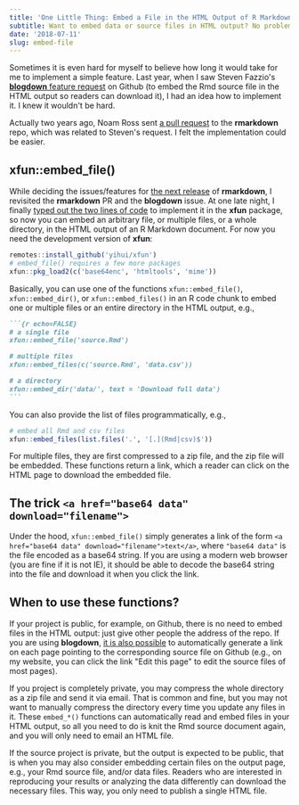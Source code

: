 ```yaml
---
title: 'One Little Thing: Embed a File in the HTML Output of R Markdown'
subtitle: Want to embed data or source files in HTML output? No problem!
date: '2018-07-11'
slug: embed-file
---
```


Sometimes it is even hard for myself to believe how long it would take for me to implement a simple feature. Last year, when I saw Steven Fazzio's [**blogdown** feature request](https://github.com/rstudio/blogdown/issues/106) on Github (to embed the Rmd source file in the HTML output so readers can download it), I had an idea how to implement it. I knew it wouldn't be hard.

Actually two years ago, Noam Ross sent [a pull request](https://github.com/rstudio/rmarkdown/pull/708) to the **rmarkdown** repo, which was related to Steven's request. I felt the implementation could be easier.

## xfun::embed_file()

While deciding the issues/features for [the next release](https://github.com/rstudio/rmarkdown/projects/1) of **rmarkdown**, I revisited the **rmarkdown** PR and the **blogdown** issue. At one late night, I finally [typed out the two lines of code](https://github.com/yihui/xfun/commit/d8199f86dbf06) to implement it in the **xfun** package, so now you can embed an arbitrary file, or multiple files, or a whole directory, in the HTML output of an R Markdown document. For now you need the development version of **xfun**:

```r
remotes::install_github('yihui/xfun')
# embed_file() requires a few more packages
xfun::pkg_load2(c('base64enc', 'htmltools', 'mime'))
```

Basically, you can use one of the functions `xfun::embed_file()`, `xfun::embed_dir()`, or `xfun::embed_files()` in an R code chunk to embed one or multiple files or an entire directory in the HTML output, e.g.,

````md
```{r echo=FALSE}
# a single file
xfun::embed_file('source.Rmd')

# multiple files
xfun::embed_files(c('source.Rmd', 'data.csv'))

# a directory
xfun::embed_dir('data/', text = 'Download full data')
```
````

You can also provide the list of files programmatically, e.g.,

```r
# embed all Rmd and csv files
xfun::embed_files(list.files('.', '[.](Rmd|csv)$'))
```

For multiple files, they are first compressed to a zip file, and the zip file will be embedded. These functions return a link, which a reader can click on the HTML page to download the embedded file.

## The trick `<a href="base64 data" download="filename">`

Under the hood, `xfun::embed_file()` simply generates a link of the form `<a href="base64 data" download="filename">text</a>`, where `"base64 data"` is the file encoded as a base64 string. If you are using a modern web browser (you are fine if it is not IE), it should be able to decode the base64 string into the file and download it when you click the link.

## When to use these functions? 

If your project is public, for example, on Github, there is no need to embed files in the HTML output: just give other people the address of the repo. If you are using **blogdown**, [it is also possible](https://github.com/rstudio/blogdown/issues/106) to automatically generate a link on each page pointing to the corresponding source file on Github (e.g., on my website, you can click the link "Edit this page" to edit the source files of most pages). 

If you project is completely private, you may compress the whole directory as a zip file and send it via email. That is common and fine, but you may not want to manually compress the directory every time you update any files in it. These `embed_*()` functions can automatically read and embed files in your HTML output, so all you need to do is knit the Rmd source document again, and you will only need to email an HTML file.

If the source project is private, but the output is expected to be public, that is when you may also consider embedding certain files on the output page, e.g., your Rmd source file, and/or data files. Readers who are interested in reproducing your results or analyzing the data differently can download the necessary files. This way, you only need to publish a single HTML file.
